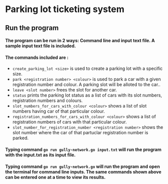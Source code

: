 # Parking lot ticketing system 

## Run the program

#### The program can be run in 2 ways: Command line and input text file. A sample input text file is included. 
#### The commands included are : 

* `create_parking_lot <size>` is used to create a parking lot with a specific size.
* `park <registration number> <colour>` is used to park a car with a given registration number and colour. A parking slot will be alloted to the car..
* `leave <slot number>` frees the slot for another car.
* `status` prints the parking lot status as a list of cars with its slot numbers, registration numbers and colours.
* `slot_numbers_for_cars_with_colour <colour>` shows a list of slot numbers having car of that particular colour. 
* `registration_numbers_for_cars_with_colour <colour>` shows a list of registration numbers of cars with that particular colour.
* `slot_number_for_registration_number <registration number>` shows the slot number where the car of that partuclar registration number is parked.

#### Typing command `go run gully-network.go input.txt` will run the program with the input.txt as its input file. 
#### Typing command `go run gully-network.go` will run the program and open the terminal for command line inputs. The same commands shown above can be entered one at a time to view its results.
